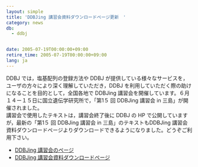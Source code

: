 ```yaml
---
layout: simple
title: 'DDBJing 講習会資料ダウンロードページ更新　'
category: news
db:
  - ddbj


date: 2005-07-19T00:00:00+09:00
retire_time: 2005-07-19T00:00:00+09:00
lang: ja
---
```


DDBJ では，塩基配列の登録方法や DDBJ が提供している様々なサービスを，ユーザの方々により深く理解していただき，DDBJ を利用していただく際の助けになることを目的として，全国各地で DDBJing 講習会を開催しています。６月１４ー１５日に国立遺伝学研究所で，「第1５ 回 DDBJing 講習会 in 三島」が開催されました。<br>講習会で使用したテキストは，講習会終了後に DDBJ の HP で公開していますが，最新の「第1５ 回 DDBJing 講習会 in 三島」のテキストもDDBJing 講習会 資料ダウンロードページよりダウンロードできるようになりました。どうぞご利用下さい。

<ul>
    <li><a href="/ddbjing/">DDBJing 講習会のページ</a></li>
    <li><a href="/ddbjing-archives.html">DDBJing 講習会資料ダウンロードページ</a> </li>
</ul>
